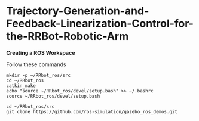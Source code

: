 # Trajectory-Generation-and-Feedback-Linearization-Control-for-the-RRBot-Robotic-Arm

**Creating a ROS Workspace**

Follow these commands
```
mkdir -p ~/RRbot_ros/src
cd ~/RRbot_ros
catkin_make
echo "source ~/RRbot_ros/devel/setup.bash" >> ~/.bashrc
source ~/RRbot_ros/devel/setup.bash
```
```
cd ~/RRbot_ros/src
git clone https://github.com/ros-simulation/gazebo_ros_demos.git
```


